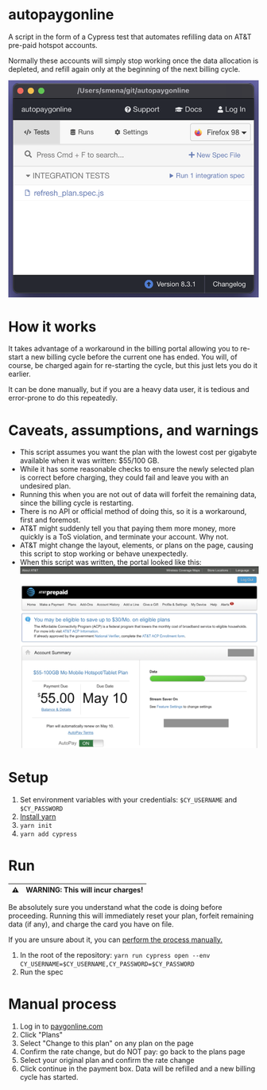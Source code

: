 # autopaygonline

A script in the form of a Cypress test that automates refilling data on AT&T pre-paid hotspot accounts.

Normally these accounts will simply stop working once the data allocation is depleted, and refill again only at the beginning of the next billing cycle.

![cypress screenshot](images/screenshot.png)

# How it works

It takes advantage of a workaround in the billing portal allowing you to re-start a new billing cycle before the current one has ended. You will, of course, be charged again for re-starting the cycle, but this just lets you do it earlier.

It can be done manually, but if you are a heavy data user, it is tedious and error-prone to do this repeatedly.

# Caveats, assumptions, and warnings

* This script assumes you want the plan with the lowest cost per gigabyte available when it was written: $55/100 GB.
* While it has some reasonable checks to ensure the newly selected plan is correct before charging, they could fail and leave you with an undesired plan.
* Running this when you are not out of data will forfeit the remaining data, since the billing cycle is restarting.
* There is no API or official method of doing this, so it is a workaround, first and foremost.
* AT&T might suddenly tell you that paying them more money, more quickly is a ToS violation, and terminate your account. Why not.
* AT&T might change the layout, elements, or plans on the page, causing this script to stop working or behave unexpectedly.
* When this script was written, the portal looked like this: ![paygonline screenshot](images/portal.png)


# Setup

1. Set environment variables with your credentials: `$CY_USERNAME` and `$CY_PASSWORD`
1. [Install yarn](https://classic.yarnpkg.com/lang/en/docs/install/)
1. `yarn init`
1. `yarn add cypress`

# Run

| ⚠️        | WARNING: This will incur charges!|
|---------------|:------------------------|

Be absolutely sure you understand what the code is doing before proceeding. Running this will immediately reset your plan, forfeit remaining data (if any), and charge the card you have on file.

If you are unsure about it, you can [perform the process manually.](#manual-process)

1. In the root of the repository: `yarn run cypress open --env CY_USERNAME=$CY_USERNAME,CY_PASSWORD=$CY_PASSWORD` 
1. Run the spec

# Manual process

1. Log in to [paygonline.com](paygonline.com)
1. Click "Plans"
1. Select "Change to this plan" on any plan on the page
1. Confirm the rate change, but do NOT pay: go back to the plans page
1. Select your original plan and confirm the rate change
1. Click continue in the payment box. Data will be refilled and a new billing cycle has started.

